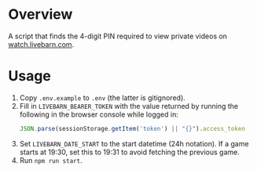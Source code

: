 # Overview
A script that finds the 4-digit PIN required to view private videos on [watch.livebarn.com](https://watch.livebarn.com).

# Usage
1. Copy `.env.example` to `.env` (the latter is gitignored).
2. Fill in `LIVEBARN_BEARER_TOKEN` with the value returned by running the following in the browser console while logged in:
    ```js
    JSON.parse(sessionStorage.getItem('token') || "{}").access_token
    ```
3. Set `LIVEBARN_DATE_START` to the start datetime (24h notation). If a game starts at 19:30, set this to 19:31 to avoid fetching the previous game.
4. Run `npm run start`.